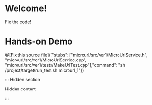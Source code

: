 # Welcome!

Fix the code!

# Hands-on Demo

@[Fix this source file]({"stubs": ["microurl/src/ver1/MicroUrlService.h", "microurl/src/ver1/MicroUrlService.cpp", "microurl/src/ver1/tests/MakeUrlTest.cpp"],"command": "sh /project/target/run_test.sh microurl_1"})

::: Hidden section

Hidden content

:::